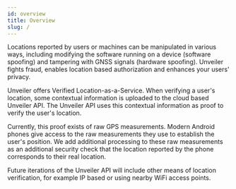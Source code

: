 ```yaml
---
id: overview
title: Overview
slug: /
---
```


Locations reported by users or machines can be manipulated in various ways, including modifying the software running on a device (software spoofing) and tampering with GNSS signals (hardware spoofing).
Unveiler fights fraud, enables location based authorization and enhances your users' privacy.

Unveiler offers Verified Location-as-a-Service.
When verifying a user's location, some contextual information is uploaded to the cloud based Unveiler API.
The Unveiler API uses this contextual information as proof to verify the user's location.

Currently, this proof exists of raw GPS measurements.
Modern Android phones give access to the raw measurements they use to establish the user's position.
We add additional processing to these raw measurements as an additional security check that the location reported by the phone corresponds to their real location.

Future iterations of the Unveiler API will include other means of location verification, for example IP based or using nearby WiFi access points.

